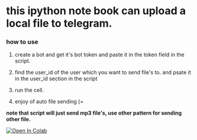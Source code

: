 # this ipython note book can upload a local file to telegram.

### how to use

1. create a bot and get it's bot token and paste it in the token field in the script.

2. find the user_id of the user which you want to send file's to. and psate it in the user_id section in the script

3. run the cell.

4. enjoy of auto file sending (=


**note that script will just send mp3 file's, use other pattern for sending other file.**



[![Open In Colab](https://colab.research.google.com/assets/colab-badge.svg)](https://colab.research.google.com/github/shabane/upload-to-telegram/blob/master/upload-to-telegram.ipynb)
